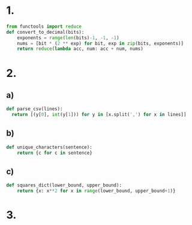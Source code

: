 # 1.

```python
from functools import reduce
def convert_to_decimal(bits):
    exponents = range(len(bits)-1, -1, -1)
    nums = [bit * (2 ** exp) for bit, exp in zip(bits, exponents)]
    return reduce(lambda acc, num: acc + num, nums)
```

# 2.

## a)

```python
def parse_csv(lines):
  return [(y[0], int(y[1])) for y in [x.split(',') for x in lines]]
```

## b)

```python
def unique_characters(sentence):
    return {c for c in sentence}
```

## c)

```python
def squares_dict(lower_bound, upper_bound):
    return {x: x**2 for x in range(lower_bound, upper_bound+1)}
```

# 3.
